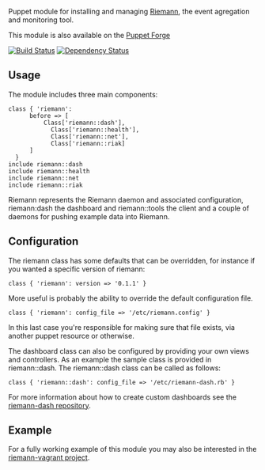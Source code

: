 Puppet module for installing and managing [Riemann](http://aphyr.github.com/riemann/),
the event agregation and monitoring tool.

This module is also available on the [Puppet Forge](https://forge.puppetlabs.com/garethr/riemann)

[![Build
Status](https://secure.travis-ci.org/garethr/garethr-riemann.png)](http://travis-ci.org/garethr/garethr-riemann)
[![Dependency
Status](https://gemnasium.com/garethr/garethr-riemann.png)](http://gemnasium.com/garethr/garethr-riemann)

## Usage

The module includes three main components:

    class { 'riemann':
		  before => [
			  Class['riemann::dash'],
				Class['riemann::health'],
				Class['riemann::net'],
				Class['riemann::riak]
		  ]
	  }
    include riemann::dash
    include riemann::health
    include riemann::net
    include riemann::riak

Riemann represents the Riemann daemon and associated configuration,
riemann:dash the dashboard and riemann::tools the client and a couple of
daemons for pushing example data into Riemann.

## Configuration

The riemann class has some defaults that can be overridden, for
instance if you wanted a specific version of riemann:

    class { 'riemann': version => '0.1.1' }

More useful is probably the ability to override the default
configuration file.

    class { 'riemann': config_file => '/etc/riemann.config' }

In this last case you're responsible for making sure that file exists,
via another puppet resource or otherwise.

The dashboard class can also be configured by providing your own views
and controllers. As an example the sample class is provided in riemann::dash.
The riemann::dash class can be called as follows:

    class { 'riemann::dash': config_file => '/etc/riemann-dash.rb' }

For more information about how to create custom dashboards see the
[riemann-dash repository](https://github.com/aphyr/riemann-dash).

## Example

For a fully working example of this module you may also be interested in
the [riemann-vagrant
project](https://github.com/garethr/riemann-vagrant).
